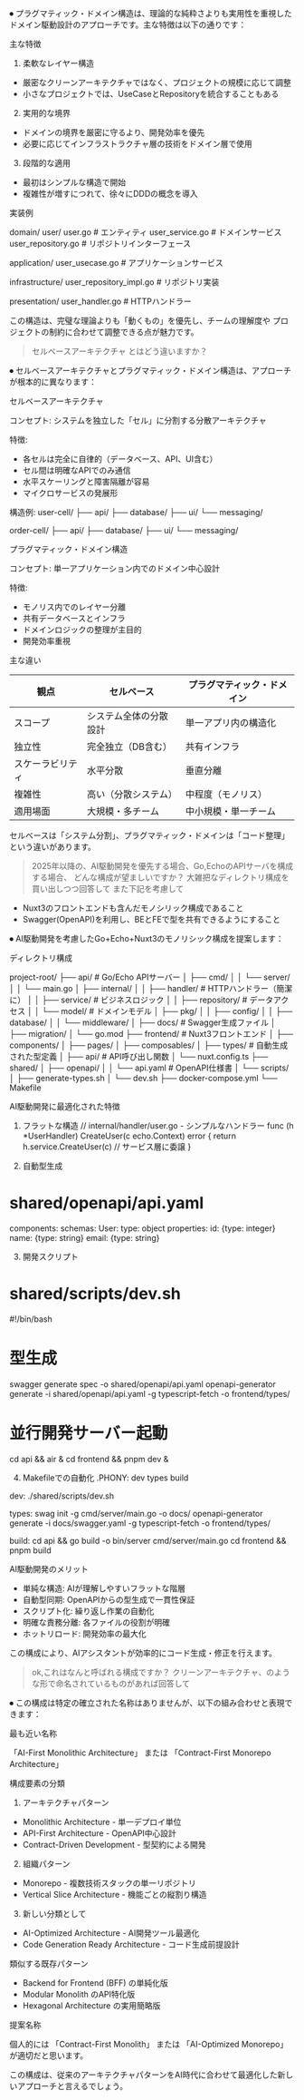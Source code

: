 ⏺ プラグマティック・ドメイン構造は、理論的な純粋さよりも実用性を重視したドメイン駆動設計のアプローチです。主な特徴は以下の通りです：

主な特徴
  1. 柔軟なレイヤー構造
  - 厳密なクリーンアーキテクチャではなく、プロジェクトの規模に応じて調整
  - 小さなプロジェクトでは、UseCaseとRepositoryを統合することもある

  2. 実用的な境界
  - ドメインの境界を厳密に守るより、開発効率を優先
  - 必要に応じてインフラストラクチャ層の技術をドメイン層で使用

  3. 段階的な適用
  - 最初はシンプルな構造で開始
  - 複雑性が増すにつれて、徐々にDDDの概念を導入

  実装例

  domain/
    user/
      user.go           # エンティティ
      user_service.go   # ドメインサービス
      user_repository.go # リポジトリインターフェース

  application/
    user_usecase.go     # アプリケーションサービス

  infrastructure/
    user_repository_impl.go # リポジトリ実装

  presentation/
    user_handler.go     # HTTPハンドラー

  この構造は、完璧な理論よりも「動くもの」を優先し、チームの理解度や プロジェクトの制約に合わせて調整できる点が魅力です。

> セルベースアーキテクチャ
  とはどう違いますか？

⏺ セルベースアーキテクチャとプラグマティック・ドメイン構造は、アプローチが根本的に異なります：

  セルベースアーキテクチャ

  コンセプト: システムを独立した「セル」に分割する分散アーキテクチャ

  特徴:
  - 各セルは完全に自律的（データベース、API、UI含む）
  - セル間は明確なAPIでのみ通信
  - 水平スケーリングと障害隔離が容易
  - マイクロサービスの発展形

  構造例:
  user-cell/
    ├── api/
    ├── database/
    ├── ui/
    └── messaging/

  order-cell/
    ├── api/
    ├── database/
    ├── ui/
    └── messaging/

  プラグマティック・ドメイン構造

  コンセプト: 単一アプリケーション内でのドメイン中心設計

  特徴:
  - モノリス内でのレイヤー分離
  - 共有データベースとインフラ
  - ドメインロジックの整理が主目的
  - 開発効率重視

  主な違い

  | 観点       | セルベース       | プラグマティック・ドメイン |
  |----------|-------------|---------------|
  | スコープ     | システム全体の分散設計 | 単一アプリ内の構造化    |
  | 独立性      | 完全独立（DB含む）  | 共有インフラ        |
  | スケーラビリティ | 水平分散        | 垂直分離          |
  | 複雑性      | 高い（分散システム）  | 中程度（モノリス）     |
  | 適用場面     | 大規模・多チーム    | 中小規模・単一チーム    |

  セルベースは「システム分割」、プラグマティック・ドメインは「コード整理」という違いがあります。

> 2025年以降の、AI駆動開発を優先する場合、Go,EchoのAPIサーバを構成する場合、
  どんな構成が望ましいですか？
  大雑把なディレクトリ構成を買い出しつつ回答して
  また下記を考慮して
  - Nuxt3のフロントエンドも含んだモノシリック構成であること
  - Swagger(OpenAPI)を利用し、BEとFEで型を共有できるようにすること

⏺ AI駆動開発を考慮したGo+Echo+Nuxt3のモノリシック構成を提案します：

  ディレクトリ構成

  project-root/
  ├── api/                    # Go/Echo APIサーバー
  │   ├── cmd/
  │   │   └── server/
  │   │       └── main.go
  │   ├── internal/
  │   │   ├── handler/        # HTTPハンドラー（簡潔に）
  │   │   ├── service/        # ビジネスロジック
  │   │   ├── repository/     # データアクセス
  │   │   └── model/          # ドメインモデル
  │   ├── pkg/
  │   │   ├── config/
  │   │   ├── database/
  │   │   └── middleware/
  │   ├── docs/               # Swagger生成ファイル
  │   ├── migration/
  │   └── go.mod
  ├── frontend/               # Nuxt3フロントエンド
  │   ├── components/
  │   ├── pages/
  │   ├── composables/
  │   ├── types/              # 自動生成された型定義
  │   ├── api/                # API呼び出し関数
  │   └── nuxt.config.ts
  ├── shared/
  │   ├── openapi/
  │   │   └── api.yaml        # OpenAPI仕様書
  │   └── scripts/
  │       ├── generate-types.sh
  │       └── dev.sh
  ├── docker-compose.yml
  └── Makefile

  AI駆動開発に最適化された特徴

  1. フラットな構造
  // internal/handler/user.go - シンプルなハンドラー
  func (h *UserHandler) CreateUser(c echo.Context) error {
      return h.service.CreateUser(c)  // サービス層に委譲
  }

  2. 自動型生成
  # shared/openapi/api.yaml
  components:
    schemas:
      User:
        type: object
        properties:
          id: {type: integer}
          name: {type: string}
          email: {type: string}

  3. 開発スクリプト
  # shared/scripts/dev.sh
  #!/bin/bash
  # 型生成
  swagger generate spec -o shared/openapi/api.yaml
  openapi-generator generate -i shared/openapi/api.yaml -g typescript-fetch -o frontend/types/

  # 並行開発サーバー起動
  cd api && air &
  cd frontend && pnpm dev &

  4. Makefileでの自動化
  .PHONY: dev types build

  dev:
  	./shared/scripts/dev.sh

  types:
  	swag init -g cmd/server/main.go -o docs/
  	openapi-generator generate -i docs/swagger.yaml -g typescript-fetch -o frontend/types/

  build:
  	cd api && go build -o bin/server cmd/server/main.go
  	cd frontend && pnpm build

  AI駆動開発のメリット

  - 単純な構造: AIが理解しやすいフラットな階層
  - 自動型同期: OpenAPIからの型生成で一貫性保証
  - スクリプト化: 繰り返し作業の自動化
  - 明確な責務分離: 各ファイルの役割が明確
  - ホットリロード: 開発効率の最大化

  この構成により、AIアシスタントが効率的にコード生成・修正を行えます。

> ok,これはなんと呼ばれる構成ですか？
  クリーンアーキテクチャ、のような形で命名されているものがあれば回答して

⏺ この構成は特定の確立された名称はありませんが、以下の組み合わせと表現できます：

  最も近い名称

  「AI-First Monolithic Architecture」
  または
  「Contract-First Monorepo Architecture」

  構成要素の分類

  1. アーキテクチャパターン
  - Monolithic Architecture - 単一デプロイ単位
  - API-First Architecture - OpenAPI中心設計
  - Contract-Driven Development - 型契約による開発

  2. 組織パターン
  - Monorepo - 複数技術スタックの単一リポジトリ
  - Vertical Slice Architecture - 機能ごとの縦割り構造

  3. 新しい分類として
  - AI-Optimized Architecture - AI開発ツール最適化
  - Code Generation Ready Architecture - コード生成前提設計

  類似する既存パターン

  - Backend for Frontend (BFF) の単純化版
  - Modular Monolith のAPI特化版
  - Hexagonal Architecture の実用簡略版

  提案名称

  個人的には 「Contract-First Monolith」 または 「AI-Optimized Monorepo」 が適切だと思います。

  この構成は、従来のアーキテクチャパターンをAI時代に合わせて最適化した新しいアプローチと言えるでしょう。